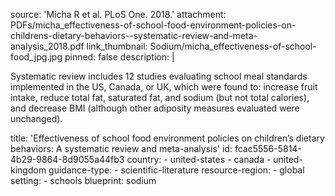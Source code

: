 source: 'Micha R et al. PLoS One. 2018.'
attachment: PDFs/micha_effectiveness-of-school-food-environment-policies-on-childrens-dietary-behaviors--systematic-review-and-meta-analysis_2018.pdf
link_thumbnail: Sodium/micha_effectiveness-of-school-food_jpg.jpg
pinned: false
description: |
  <p>Systematic review includes 12 studies evaluating school meal standards implemented in the US, Canada, or UK, which were found to: increase fruit intake, reduce total fat, saturated fat, and sodium (but not total calories), and decrease BMI (although other adiposity measures evaluated were unchanged).
  </p>
title: 'Effectiveness of school food environment policies on children’s dietary behaviors: A systematic review and meta-analysis'
id: fcac5556-5814-4b29-9864-8d9055a44fb3
country:
  - united-states
  - canada
  - united-kingdom
guidance-type:
  - scientific-literature
resource-region:
  - global
setting:
  - schools
blueprint: sodium
